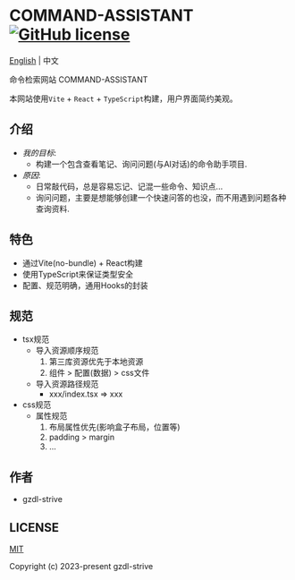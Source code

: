 # COMMAND-ASSISTANT [![GitHub license](https://img.shields.io/badge/license-MIT-blue.svg)](https://github.com/gzdl-strive/command-assistant/blob/main/LICENSE)

[English](README.md) | 中文

命令检索网站 COMMAND-ASSISTANT

本网站使用`Vite` + `React` + `TypeScript`构建，用户界面简约美观。

## 介绍
- *我的目标*:
  - 构建一个包含查看笔记、询问问题(与AI对话)的命令助手项目.
- *原因*:
  - 日常敲代码，总是容易忘记、记混一些命令、知识点...
  - 询问问题，主要是想能够创建一个快速问答的也没，而不用遇到问题各种查询资料.

## 特色
- 通过Vite(no-bundle) + React构建
- 使用TypeScript来保证类型安全
- 配置、规范明确，通用Hooks的封装

## 规范
- tsx规范
  - 导入资源顺序规范
    1. 第三库资源优先于本地资源
    2. 组件 > 配置(数据) > css文件
  - 导入资源路径规范
    - xxx/index.tsx => xxx
- css规范
  - 属性规范
    1. 布局属性优先(影响盒子布局，位置等)
    2. padding > margin
    3. ...

## 作者
* gzdl-strive

## LICENSE
[MIT](https://github.com/gzdl-strive/command-assistant/blob/main/LICENSE)

Copyright (c) 2023-present gzdl-strive